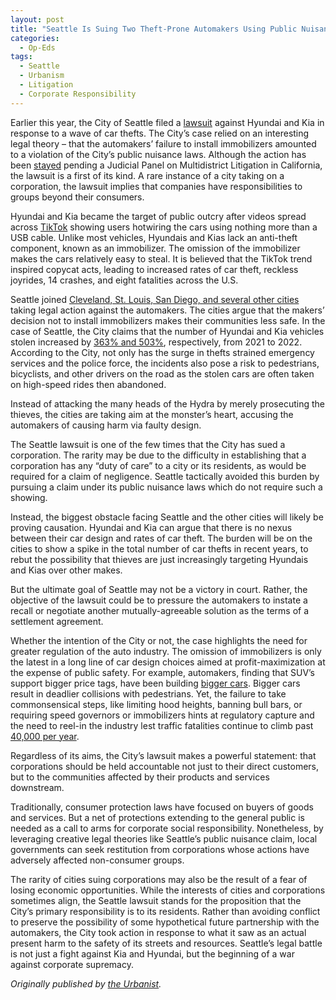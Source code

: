 ```yaml
---
layout: post
title: "Seattle Is Suing Two Theft-Prone Automakers Using Public Nuisance Laws"
categories:
  - Op-Eds
tags:
  - Seattle
  - Urbanism
  - Litigation
  - Corporate Responsibility
---
```



Earlier this year, the City of Seattle filed a [lawsuit](https://www.courtlistener.com/docket/66752717/1/city-of-seattle-v-hyundai-motor-america-inc/) against Hyundai and Kia in response to a wave of car thefts. The City’s case relied on an interesting legal theory – that the automakers’ failure to install immobilizers amounted to a violation of the City’s public nuisance laws. Although the action has been [stayed](https://www.courtlistener.com/docket/66752717/14/city-of-seattle-v-hyundai-motor-america-inc/) pending a Judicial Panel on Multidistrict Litigation in California, the lawsuit is a first of its kind. A rare instance of a city taking on a corporation, the lawsuit implies that companies have responsibilities to groups beyond their consumers.  

Hyundai and Kia became the target of public outcry after videos spread across [TikTok](https://www.wsj.com/articles/cities-sue-hyundai-kia-after-wave-of-car-thefts-80c8d9fa) showing users hotwiring the cars using nothing more than a USB cable. Unlike most vehicles, Hyundais and Kias lack an anti-theft component, known as an immobilizer. The omission of the immobilizer makes the cars relatively easy to steal. It is believed that the TikTok trend inspired copycat acts, leading to increased rates of car theft, reckless joyrides, 14 crashes, and eight fatalities across the U.S.

Seattle joined [Cleveland, St. Louis, San Diego, and several other cities](https://www.theurbanist.org/2023/05/15/seattle-is-suing-two-theft-prone-automakers/) taking legal action against the automakers. The cities argue that the makers’ decision not to install immobilizers makes their communities less safe. In the case of Seattle, the City claims that the number of Hyundai and Kia vehicles stolen increased by [363% and 503%](https://www.courtlistener.com/docket/66752717/1/city-of-seattle-v-hyundai-motor-america-inc/), respectively, from 2021 to 2022. According to the City, not only has the surge in thefts strained emergency services and the police force, the incidents also pose a risk to pedestrians, bicyclists, and other drivers on the road as the stolen cars are often taken on high-speed rides then abandoned.

Instead of attacking the many heads of the Hydra by merely prosecuting the thieves, the cities are taking aim at the monster’s heart, accusing the automakers of causing harm via faulty design.

The Seattle lawsuit is one of the few times that the City has sued a corporation. The rarity may be due to the difficulty in establishing that a corporation has any “duty of care” to a city or its residents, as would be required for a claim of negligence. Seattle tactically avoided this burden by pursuing a claim under its public nuisance laws which do not require such a showing.

Instead, the biggest obstacle facing Seattle and the other cities will likely be proving causation. Hyundai and Kia can argue that there is no nexus between their car design and rates of car theft. The burden will be on the cities to show a spike in the total number of car thefts in recent years, to rebut the possibility that thieves are just increasingly targeting Hyundais and Kias over other makes.

But the ultimate goal of Seattle may not be a victory in court. Rather, the objective of the lawsuit could be to pressure the automakers to instate a recall or negotiate another mutually-agreeable solution as the terms of a settlement agreement. 

Whether the intention of the City or not, the case highlights the need for greater regulation of the auto industry. The omission of immobilizers is only the latest in a long line of car design choices aimed at profit-maximization at the expense of public safety. For example, automakers, finding that SUV’s support bigger price tags, have been building [bigger cars](https://www.theurbanist.org/2019/10/22/angie-schmitt-plots-a-way-out-of-the-pedestrian-safety-crisis-during-seattle-visit/). Bigger cars result in deadlier collisions with pedestrians. Yet, the failure to take commonsensical steps, like limiting hood heights, banning bull bars, or requiring speed governors or immobilizers hints at regulatory capture and the need to reel-in the industry lest traffic fatalities continue to climb past [40,000 per year](https://www.nhtsa.gov/press-releases/early-estimate-2021-traffic-fatalities).

Regardless of its aims, the City’s lawsuit makes a powerful statement: that corporations should be held accountable not just to their direct customers, but to the communities affected by their products and services downstream.

Traditionally, consumer protection laws have focused on buyers of goods and services. But a net of protections extending to the general public is needed as a call to arms for corporate social responsibility. Nonetheless, by leveraging creative legal theories like Seattle’s public nuisance claim, local governments can seek restitution from corporations whose actions have adversely affected non-consumer groups. 

The rarity of cities suing corporations may also be the result of a fear of losing economic opportunities. While the interests of cities and corporations sometimes align, the Seattle lawsuit stands for the proposition that the City’s primary responsibility is to its residents. Rather than avoiding conflict to preserve the possibility of some hypothetical future partnership with the automakers, the City took action in response to what it saw as an actual present harm to the safety of its streets and resources. Seattle’s legal battle is not just a fight against Kia and Hyundai, but the beginning of a war against corporate supremacy.

*Originally published by [the Urbanist](https://www.theurbanist.org/2023/05/15/seattle-is-suing-two-theft-prone-automakers/).*
